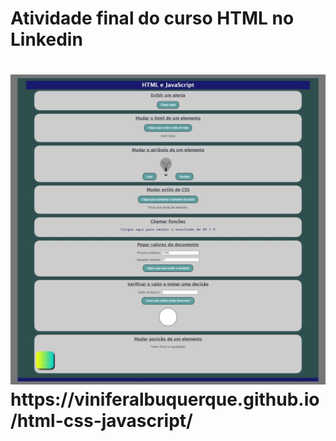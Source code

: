 <h1>Atividade final do curso HTML no Linkedin<h1>


<img src="https://raw.githubusercontent.com/ViniFerAlbuquerque/html-css-javascript/b033575b80f47e3b5f30ddd56910862df4183f9e/Assets/Captura%20da%20Web_23-3-2023_11134_127.0.0.1.jpeg"/>
<br>
 https://viniferalbuquerque.github.io/html-css-javascript/
